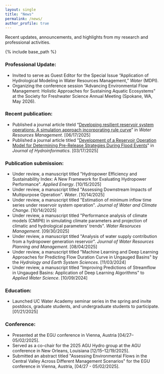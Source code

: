 ```yaml
---
layout: single
title: "News"
permalink: /news/
author_profile: true
---
```

Recent updates, announcements, and highlights from my research and professional activities.

{% include base_path %}

### Professional Update:
* Invited to serve as Guest Editor for the Special Issue “Application of Hydrological Modeling in Water Resources Management,” *Water* (MDPI).  
* Organizing the conference session “Advancing Environmental Flow Management: Holistic Approaches for Sustaining Aquatic Ecosystems” at the Society for Freshwater Science Annual Meeting (Spokane, WA, May 2026).

### Recent publication:
* Published a journal article titeld “[Developing resilient reservoir system operations: A simulation approach incorporating rule curve](https://doi.org/10.1007/s11269-025-04280-w)” in _Water Resources Management_. [06/17/2025] 
* Published a journal article titled "[Development of a Reservoir Operation Model for Determining Pre-Release Strategies During Flood Events](https://doi.org/10.2166/hydro.2025.262)" in _Journal of Hydroinformatics_. [03/17/2025]

### Publication submission:
* Under review, a manuscript titled "Hydropower Efficiency and Sustainability Index: A New Framework for Evaluating Hydropower Performance". _Applied Energy_. [10/15/2025]
* Under review, a manuscript titled "Assessing Downstream Impacts of Multipurpose Operation". _Water_. [10/14/2025]
* Under review, a manuscript titled "Estimation of minimum inflow time series under reservoir system operation". _Journal of Water and Climate Change_. [10/14/2025]
* Under review, a manuscript titled "Performance analysis of climate models (CMIP6) in simulating climate parameters and projection of climatic and hydrological parameters’ trends". _Water Resoruces Management_. [09/30/2025]
* Under review, a manuscript titled "Analysis of water supply contribution from a hydropower generation reservoir". _Journal of Water Resources Planning and Management_. [08/04/2025]
* Under review, a manuscript titled "Machine Learning and Deep Learning Approaches for Predicting Flow Duration Curve in Ungauged Basins" by the _Hydrology and Earth System Sciences_. [11/03/2024]
* Under review, a manuscript titled "Improving Predictions of Streamflow in Ungauged Basins: Application of Deep Learning Algorithms" to _Applied Water Science_. [10/09/2024]

### Education:
* Launched UC Water Academy seminar series in the spring and invite postdocs, graduate students, and undergraduate students to participate. [01/21/2025]

### Conference:
* Presented at the EGU conference in Vienna, Austria [04/27–05/02/2025].
* Served as a co-chair for the 2025 AGU Hydro group at the AGU conference in New Orleans, Louisiana [12/15–12/19/2025].
* Submitted an abstract titled "Assessing Environmental Flows in the Central Valley Across Different Management Scenarios" for the EGU conference in Vienna, Austria, [04/27 - 05/02/2025]. 
